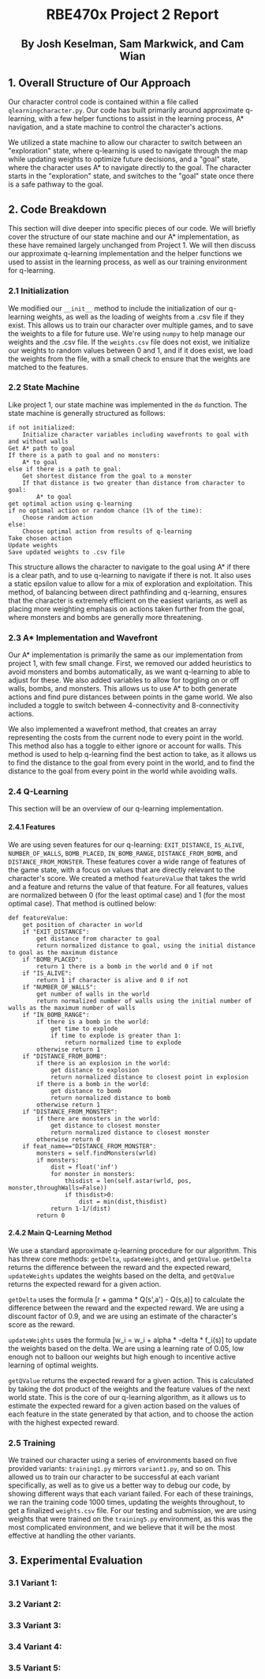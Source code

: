 # <p style="text-align: center;">RBE470x Project 2 Report</p>
## <p style="text-align: center;">By Josh Keselman, Sam Markwick, and Cam Wian</p>

## 1. Overall Structure of Our Approach
Our character control code is contained within a file called `qlearningcharacter.py`. Our code has built primarily around approximate q-learning, with a few helper functions to assist in the learning process, A* navigation, and a state machine to control the character's actions.

We utilized a state machine to allow our character to switch between an "exploration" state, where q-learning is used to navigate through the map while updating weights to optimize future decisions, and a "goal" state, where the character uses A* to navigate directly to the goal. The character starts in the "exploration" state, and switches to the "goal" state once there is a safe pathway to the goal. 

## 2. Code Breakdown
This section will dive deeper into specific pieces of our code. We will briefly cover the structure of our state machine and our A* implementation, as these have remained largely unchanged from Project 1. We will then discuss our approximate q-learning implementation and the helper functions we used to assist in the learning process, as well as our training environment for q-learning.

### 2.1 Initialization
We modified our `__init__` method to include the initialization of our q-learning weights, as well as the loading of weights from a .csv file if they exist. This allows us to train our character over multiple games, and to save the weights to a file for future use. We're using `numpy` to help manage our weights and the .csv file. If the `weights.csv` file does not exist, we initialize our weights to random values between 0 and 1, and if it does exist, we load the weights from the file, with a small check to ensure that the weights are matched to the features.

### 2.2 State Machine
Like project 1, our state machine was implemented in the `do` function. The state machine is generally structured as follows:
```
if not initialized:
    Initialize character variables including wavefronts to goal with and without walls
Get A* path to goal
If there is a path to goal and no monsters:
    A* to goal
else if there is a path to goal:
    Get shortest distance from the goal to a monster
    If that distance is two greater than distance from character to goal:
        A* to goal
get optimal action using q-learning
if no optimal action or random chance (1% of the time):
    Choose random action
else:
    Choose optimal action from results of q-learning
Take chosen action
Update weights
Save updated weights to .csv file
```
This structure allows the character to navigate to the goal using A* if there is a clear path, and to use q-learning to navigate if there is not. It also uses a static epsilon value to allow for a mix of exploration and exploitation. This method, of balancing between direct pathfinding and q-learning, ensures that the character is extremely efficient on the easiest variants, as well as placing more weighting emphasis on actions taken further from the goal, where monsters and bombs are generally more threatening. 

### 2.3 A* Implementation and Wavefront
Our A* implementation is primarily the same as our implementation from project 1, with few small change. First, we removed our added heuristics to avoid monsters and bombs automatically, as we want q-learning to able to adjust for these. We also added variables to allow for toggling on or off walls, bombs, and monsters. This allows us to use A* to both generate actions and find pure distances between points in the game world. We also included a toggle to switch between 4-connectivity and 8-connectivity actions.

We also implemented a wavefront method, that creates an array representing the costs from the current node to every point in the world. This method also has a toggle to either ignore or account for walls. This method is used to help q-learning find the best action to take, as it allows us to find the distance to the goal from every point in the world, and to find the distance to the goal from every point in the world while avoiding walls.
### 2.4 Q-Learning
This section will be an overview of our q-learning implementation.
#### 2.4.1 Features
We are using seven features for our q-learning: `EXIT_DISTANCE`, `IS_ALIVE`, `NUMBER_OF_WALLS`, `BOMB_PLACED`, `IN_BOMB_RANGE`, `DISTANCE_FROM_BOMB`, and `DISTANCE_FROM_MONSTER`. These features cover a wide range of features of the game state, with a focus on values that are directly relevant to the character's score. We created a method `featureValue` that takes the wrld and a feature and returns the value of that feature. For all features, values are normalized between 0 (for the least optimal case) and 1 (for the most optimal case). That method is outlined below:
```
def featureValue:
    get position of character in world
    if "EXIT_DISTANCE":
        get distance from character to goal
        return normalized distance to goal, using the initial distance to goal as the maximum distance
    if "BOMB_PLACED":
        return 1 there is a bomb in the world and 0 if not
    if "IS_ALIVE":
        return 1 if character is alive and 0 if not
    if "NUMBER_OF_WALLS":
        get number of walls in the world
        return normalized number of walls using the initial number of walls as the maximum number of walls
    if "IN_BOMB_RANGE":
        if there is a bomb in the world:
            get time to explode
            if time to explode is greater than 1:
                return normalized time to explode
        otherwise return 1
    if "DISTANCE_FROM_BOMB":
        if there is an explosion in the world:
            get distance to explosion
            return normalized distance to closest point in explosion
        if there is a bomb in the world:
            get distance to bomb
            return normalized distance to bomb
        otherwise return 1
    if "DISTANCE_FROM_MONSTER":
        if there are monsters in the world:
            get distance to closest monster
            return normalized distance to closest monster
        otherwise return 0
    if feat_name=="DISTANCE_FROM_MONSTER":
        monsters = self.findMonsters(wrld)
        if monsters:
            dist = float('inf')
            for monster in monsters:
                thisdist = len(self.astar(wrld, pos, monster,throughWalls=False))
                if thisdist>0:
                    dist = min(dist,thisdist)
            return 1-1/(dist)
        return 0
```
#### 2.4.2 Main Q-Learning Method
We use a standard approximate q-learning procedure for our algorithm. This has threw core methods: `getDelta`, `updateWeights`, and `getQValue`. `getDelta` returns the difference between the reward and the expected reward, `updateWeights` updates the weights based on the delta, and `getQValue` returns the expected reward for a given action. 

`getDelta` uses the formula [r + gamma * Q(s',a') - Q(s,a)] to calculate the difference between the reward and the expected reward. We are using a discount factor of 0.9, and we are using an estimate of the character's score as the reward.

`updateWeights` uses the formula [w_i = w_i + alpha * -delta * f_i(s)] to update the weights based on the delta. We are using a learning rate of 0.05, low enough not to balloon our weights but high enough to incentive active learning of optimal weights. 

`getQValue` returns the expected reward for a given action. This is calculated by taking the dot product of the weights and the feature values of the next world state. This is the core of our q-learning algorithm, as it allows us to estimate the expected reward for a given action based on the values of each feature in the state generated by that action, and to choose the action with the highest expected reward.

### 2.5 Training
We trained our character using a series of environments based on five provided variants: `training1.py` mirrors `variant1.py`, and so on. This allowed us to train our character to be successful at each variant specifically, as well as to give us a better way to debug our code, by showing different ways that each variant failed. For each of these trainings, we ran the training code 1000 times, updating the weights throughout, to get a finalized `weights.csv` file. For our testing and submission, we are using weights that were trained on the `training5.py` environment, as this was the most complicated environment, and we believe that it will be the most effective at handling the other variants.

## 3. Experimental Evaluation

### 3.1 Variant 1:
### 3.2 Variant 2:
### 3.3 Variant 3:
### 3.4 Variant 4:
### 3.5 Variant 5: